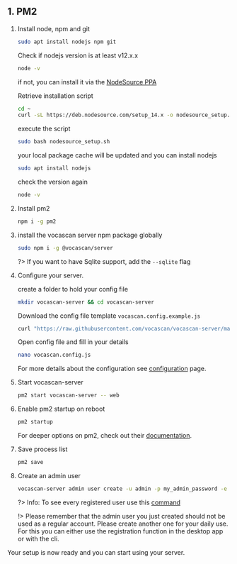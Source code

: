 ## 1. PM2

1. Install node, npm and git

   ```bash
   sudo apt install nodejs npm git
   ```

   Check if nodejs version is at least v12.x.x

   ```bash
   node -v
   ```

   if not, you can install it via the
   [NodeSource PPA](https://www.digitalocean.com/community/tutorials/how-to-install-node-js-on-ubuntu-20-04)

   Retrieve installation script

   ```bash
   cd ~
   curl -sL https://deb.nodesource.com/setup_14.x -o nodesource_setup.sh
   ```

   execute the script

   ```bash
   sudo bash nodesource_setup.sh
   ```

   your local package cache will be updated and you can install nodejs

   ```bash
   sudo apt install nodejs
   ```

   check the version again

   ```bash
   node -v
   ```

2. Install pm2

   ```bash
   npm i -g pm2
   ```

3. install the vocascan server npm package globally

   ```bash
   sudo npm i -g @vocascan/server
   ```

   ?> If you want to have Sqlite support, add the `--sqlite` flag

4. Configure your server.

   create a folder to hold your config file

   ```bash
   mkdir vocascan-server && cd vocascan-server
   ```

   Download the config file template `vocascan.config.example.js`

   ```bash
   curl "https://raw.githubusercontent.com/vocascan/vocascan-server/main/vocascan.config.example.js" -o vocascan.config.js
   ```

   Open config file and fill in your details

   ```bash
   nano vocascan.config.js
   ```

   For more details about the configuration see [configuration](vocascan-server/configuration) page.

5. Start vocascan-server

   ```bash
   pm2 start vocascan-server -- web
   ```

6. Enable pm2 startup on reboot

   ```bash
   pm2 startup
   ```

   For deeper options on pm2, check out their
   [documentation](https://pm2.keymetrics.io/docs/usage/pm2-doc-single-page/).

7. Save process list

   ```bash
   pm2 save
   ```

8. Create an admin user

   ```bash
   vocascan-server admin user create -u admin -p my_admin_password -e admin -r admin
   ```

   ?> Info: To see every registered user use this [command]("vocascan-server/cli#list")

   !> Please remember that the admin user you just created should not be used as a regular account. Please create
   another one for your daily use. For this you can either use the registration function in the desktop app or with the
   cli.

Your setup is now ready and you can start using your server.
